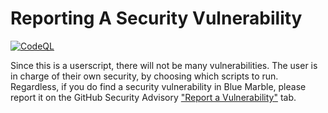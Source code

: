 <h1>Reporting A Security Vulnerability</h1>
<a href="" target="_blank" rel="noopener noreferrer"><img alt="CodeQL" src="https://github.com/RedVortexDev/Wplace-BlueMarble-Clean/actions/workflows/github-code-scanning/codeql/badge.svg"></a>
<p>
  Since this is a userscript, there will not be many vulnerabilities. The user is in charge of their own security, by choosing which scripts to run. Regardless, if you do find a security vulnerability in Blue Marble, please report it on the GitHub Security Advisory <a href="https://github.com/RedVortexDev/Wplace-BlueMarble-Clean/security/advisories/new">"Report a Vulnerability"</a> tab.
</p>

